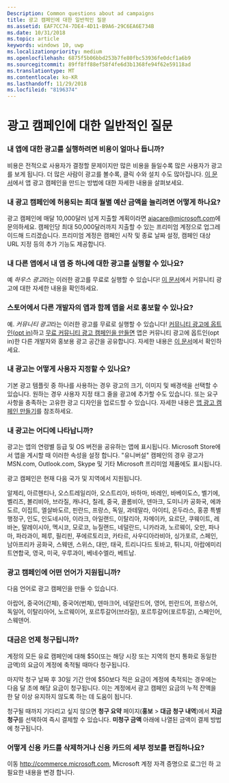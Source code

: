 ```yaml
---
Description: Common questions about ad campaigns
title: 광고 캠페인에 대한 일반적인 질문
ms.assetid: EAF7CC74-7DE4-4D11-B9A6-29C6EA6E734B
ms.date: 10/31/2018
ms.topic: article
keywords: windows 10, uwp
ms.localizationpriority: medium
ms.openlocfilehash: 6875f5b06bbd253b7fe80fbc53936fe0dcf1a6b9
ms.sourcegitcommit: 89ff8ff88ef58f4fe6d3b1368fe94f62e59118ad
ms.translationtype: MT
ms.contentlocale: ko-KR
ms.lasthandoff: 11/29/2018
ms.locfileid: "8196374"
---
```

# <a name="common-questions-about-ad-campaigns"></a>광고 캠페인에 대한 일반적인 질문

### <a name="how-much-does-it-cost-to-run-an-ad-for-my-app"></a>내 앱에 대한 광고를 실행하려면 비용이 얼마나 듭니까?

비용은 전적으로 사용자가 결정할 문제이지만 많은 비용을 들일수록 많은 사용자가 광고를 보게 됩니다. 더 많은 사람이 광고를 볼수록, 클릭 수와 설치 수도 많아집니다. [이 문서](create-an-ad-campaign-for-your-app.md)에서 앱 광고 캠페인을 만드는 방법에 대한 자세한 내용을 살펴보세요.

### <a name="how-can-i-increase-the-maximum-monthly-budget-amount-allowed-for-my-ad-campaign"></a>내 광고 캠페인에 허용되는 최대 월별 예산 금액을 늘리려면 어떻게 하나요?

광고 캠페인에 매달 10,000달러 넘게 지출할 계획이라면 [aiacare@microsoft.com](mailto:aiacare@microsoft.com)에 문의하세요. 캠페인당 최대 50,000달러까지 지출할 수 있는 프리미엄 계정으로 업그레이드해 드리겠습니다. 프리미엄 계정은 캠페인 시작 및 종료 날짜 설정, 캠페인 대상 URL 지정 등의 추가 기능도 제공합니다.

### <a name="can-i-run-ads-for-one-of-my-apps-in-my-other-apps"></a>내 다른 앱에서 내 앱 중 하나에 대한 광고를 실행할 수 있나요?

예 *하우스 광고*라는 이러한 광고를 무료로 실행할 수 있습니다! [이 문서](about-house-ads.md)에서 커뮤니티 광고에 대한 자세한 내용을 확인하세요.

### <a name="can-i-cross-promote-my-app-with-apps-from-other-developers-in-the-store"></a>스토어에서 다른 개발자의 앱과 함께 앱을 서로 홍보할 수 있나요?

예. *커뮤니티 광고*라는 이러한 광고를 무료로 실행할 수 있습니다! [커뮤니티 광고에 옵트인(opt in)](about-community-ads.md#opt-in-to-community-ads)하고 [무료 커뮤니티 광고 캠페인을 만들면](create-an-ad-campaign-for-your-app.md) 앱은 커뮤니티 광고에 옵트인(opt in)한 다른 개발자와 홍보용 광고 공간을 공유합니다. 자세한 내용은 [이 문서](about-community-ads.md)에서 확인하세요.

### <a name="how-can-i-customize-my-ad"></a>내 광고는 어떻게 사용자 지정할 수 있나요?

기본 광고 템플릿 중 하나를 사용하는 경우 광고의 크기, 이미지 및 배경색을 선택할 수 있습니다. 원하는 경우 사용자 지정 태그 줄을 광고에 추가할 수도 있습니다. 또는 요구 사항을 충족하는 고유한 광고 디자인을 업로드할 수 있습니다. 자세한 내용은 [앱 광고 캠페인 만들기](create-an-ad-campaign-for-your-app.md)를 참조하세요.

### <a name="where-will-my-ad-appear"></a>내 광고는 어디에 나타납니까?

광고는 앱의 연령별 등급 및 OS 버전을 공유하는 앱에 표시됩니다. Microsoft Store에서 앱을 게시할 때 이러한 속성을 설정 합니다. "유니버설" 캠페인의 경우 광고가 MSN.com, Outlook.com, Skype 및 기타 Microsoft 프리미엄 제품에도 표시됩니다.

광고 캠페인은 현재 다음 국가 및 지역에서 지원됩니다.

알제리, 아르헨티나, 오스트레일리아, 오스트리아, 바하마, 바레인, 바베이도스, 벨기에, 벨리즈, 볼리비아, 브라질, 캐나다, 칠레, 중국, 콜롬비아, 덴마크, 도미니카 공화국, 에콰도르, 이집트, 엘살바도르, 핀란드, 프랑스, 독일, 과테말라, 아이티, 온두라스, 홍콩 특별 행정구, 인도, 인도네시아, 이라크, 아일랜드, 이탈리아, 자메이카, 요르단, 쿠웨이트, 레바논, 말레이시아, 멕시코, 모로코, 뉴질랜드, 네덜란드, 니카라과, 노르웨이, 오만, 파나마, 파라과이, 페루, 필리핀, 푸에르토리코, 카타르, 사우디아라비아, 싱가포르, 스페인, 남아프리카 공화국, 스웨덴, 스위스, 대만, 태국, 트리니다드 토바고, 튀니지, 아랍에미리트연합국, 영국, 미국, 우루과이, 베네수엘라, 베트남.

### <a name="what-languages-are-supported-for-ad-campaigns"></a>광고 캠페인에 어떤 언어가 지원됩니까?

다음 언어로 광고 캠페인을 만들 수 있습니다.

아랍어, 중국어(간체), 중국어(번체), 덴마크어, 네덜란드어, 영어, 핀란드어, 프랑스어, 독일어, 이탈리아어, 노르웨이어, 포르투갈어(브라질), 포르투갈어(포르투갈), 스페인어, 스웨덴어.

### <a name="when-will-i-be-billed"></a>대금은 언제 청구됩니까?

계정의 모든 유료 캠페인에 대해 $50(또는 해당 시장 또는 지역의 현지 통화로 동일한 금액)의 요금이 계정에 축적될 때마다 청구됩니다.

마지막 청구 날짜 후 30일 기간 안에 $50보다 적은 요금이 계정에 축적되는 경우에는 다음 달 초에 해당 요금이 청구됩니다. 이는 계정에서 광고 캠페인 요금의 누적 잔액을 한 달 이상 유지하지 않도록 하는 데 도움이 됩니다.

청구될 때까지 기다리고 싶지 않으면 **청구 요약** 페이지(**홍보** > **대금 청구 내역**)에서 **지금 청구**를 선택하여 즉시 결제할 수 있습니다. **미청구 금액** 아래에 나열된 금액이 결제 방법에 청구됩니다.

### <a name="how-do-i-delete-a-credit-card-or-edit-the-details-of-a-credit-card"></a>어떻게 신용 카드를 삭제하거나 신용 카드의 세부 정보를 편집하나요?

이동 <http://commerce.microsoft.com>, Microsoft 계정 자격 증명으로 로그인 하 고 필요한 내용을 변경 합니다.

